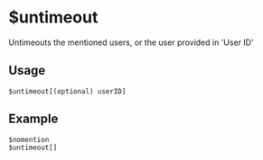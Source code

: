 # $untimeout

Untimeouts the mentioned users, or the user provided in 'User ID'

## Usage
```
$untimeout[(optional) userID]
```

## Example
```
$nomention
$untimeout[]
```

